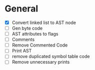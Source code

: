 # General
- [x] Convert linked list to AST node
- [ ] Gen byte code
- [ ] AST attributes to flags
- [ ] Comments
- [ ] Remove Commented Code
- [ ] Print AST
- [ ] remove duplicated symbol table code
- [ ] Remove unnecessary prints
